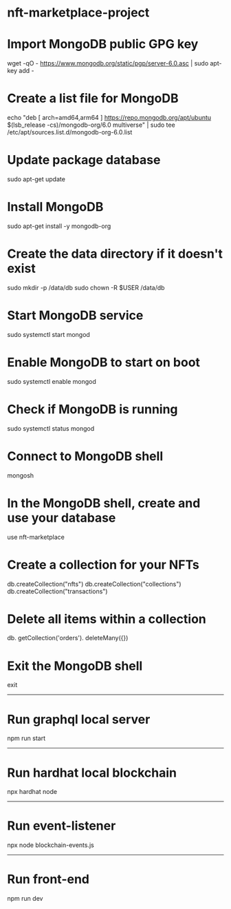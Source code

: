 # nft-marketplace-project

# Import MongoDB public GPG key
wget -qO - https://www.mongodb.org/static/pgp/server-6.0.asc | sudo apt-key add -

# Create a list file for MongoDB
echo "deb [ arch=amd64,arm64 ] https://repo.mongodb.org/apt/ubuntu $(lsb_release -cs)/mongodb-org/6.0 multiverse" | sudo tee /etc/apt/sources.list.d/mongodb-org-6.0.list

# Update package database
sudo apt-get update

# Install MongoDB
sudo apt-get install -y mongodb-org

# Create the data directory if it doesn't exist
sudo mkdir -p /data/db
sudo chown -R $USER /data/db

# Start MongoDB service
sudo systemctl start mongod

# Enable MongoDB to start on boot
sudo systemctl enable mongod

# Check if MongoDB is running
sudo systemctl status mongod

# Connect to MongoDB shell
mongosh

# In the MongoDB shell, create and use your database
use nft-marketplace

# Create a collection for your NFTs
db.createCollection("nfts")
db.createCollection("collections")
db.createCollection("transactions")

# Delete all items within a collection
db. getCollection('orders'). deleteMany({})

# Exit the MongoDB shell
exit

--------------------
# Run graphql local server
npm run start

--------------------
# Run hardhat local blockchain
npx hardhat node

--------------------
# Run event-listener
npx node blockchain-events.js

--------------------
# Run front-end
npm run dev